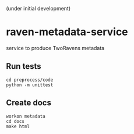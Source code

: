 (under initial development)

# raven-metadata-service
service to produce TwoRavens metadata


## Run tests

```
cd preprocess/code
python -m unittest
```

## Create docs

```
workon metadata
cd docs
make html
```
